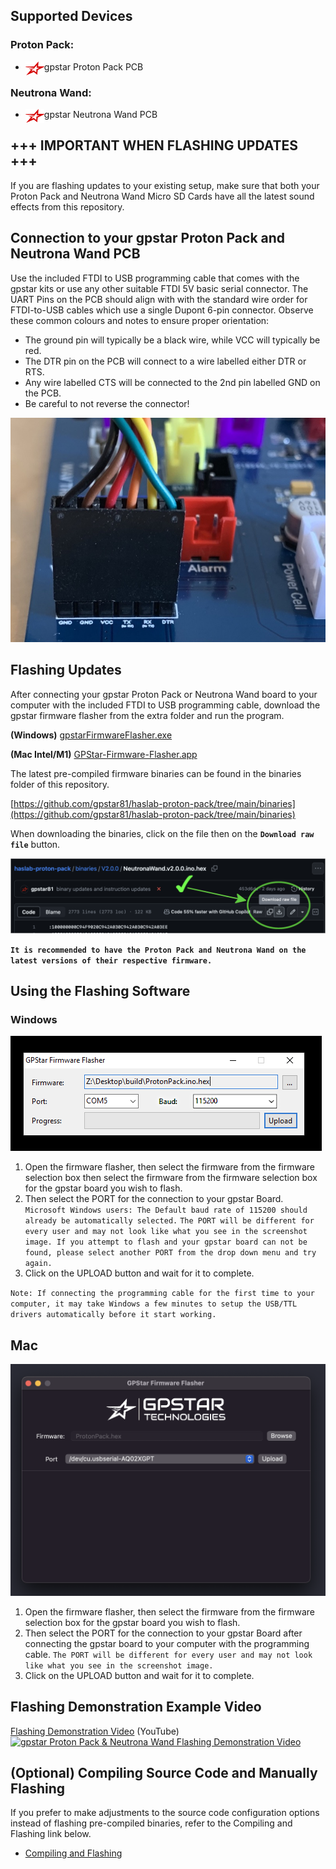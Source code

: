 
## Supported Devices

### Proton Pack:
 
- <img src='images/gpstar_logo.png' width=30 align="left" /> gpstar Proton Pack PCB

### Neutrona Wand:

- <img src='images/gpstar_logo.png' width=30 align="left" /> gpstar Neutrona Wand PCB


## +++ IMPORTANT WHEN FLASHING UPDATES +++
If you are flashing updates to your existing setup, make sure that both your Proton Pack and Neutrona Wand Micro SD Cards have all the latest sound effects from this repository.

## Connection to your gpstar Proton Pack and Neutrona Wand PCB
Use the included FTDI to USB programming cable that comes with the gpstar kits or use any other suitable FTDI 5V basic serial connector. The UART Pins on the PCB should align with with the standard wire order for FTDI-to-USB cables which use a single Dupont 6-pin connector. Observe these common colours and notes to ensure proper orientation:

- The ground pin will typically be a black wire, while VCC will typically be red.
- The DTR pin on the PCB will connect to a wire labelled either DTR or RTS.
- Any wire labelled CTS will be connected to the 2nd pin labelled GND on the PCB.
- Be careful to not reverse the connector!

![UART Connection](images/uart_pack.jpg)

## Flashing Updates
After connecting your gpstar Proton Pack or Neutrona Wand board to your computer with the included FTDI to USB programming cable, download the gpstar firmware flasher from the extra folder and run the program.

**(Windows)**
[gpstarFirmwareFlasher.exe](https://github.com/gpstar81/haslab-proton-pack/raw/main/extras/gpstarFirmwareFlasher.exe)

**(Mac Intel/M1)**
[GPStar-Firmware-Flasher.app](https://github.com/gpstar81/haslab-proton-pack/raw/main/extras/GPStar-Firmware-Flasher.app)

The latest pre-compiled firmware binaries can be found in the binaries folder of this repository.

[https://github.com/gpstar81/haslab-proton-pack/tree/main/binaries](https://github.com/gpstar81/haslab-proton-pack/tree/main/binaries)

When downloading the binaries, click on the file then on the **`Download raw file`** button.

![gpstar firmware flasher](images/flashDownload.png)

**`It is recommended to have the Proton Pack and Neutrona Wand on the latest versions of their respective firmware.`**

## Using the Flashing Software
### Windows ##
![gpstar firmware flasher Windows](images/flash-gpstar-1-firmware.png)

1. Open the firmware flasher, then select the firmware from the firmware selection box then select the firmware from the firmware selection box for the gpstar board you wish to flash.
2. Then select the PORT for the connection to your gpstar Board. `Microsoft Windows users: The Default baud rate of 115200 should already be automatically selected.` `The PORT will be different for every user and may not look like what you see in the screenshot image. If you attempt to flash and your gpstar board can not be found, please select another PORT from the drop down menu and try again.`
3. Click on the UPLOAD button and wait for it to complete.

`Note: If connecting the programming cable for the first time to your computer, it may take Windows a few minutes to setup the USB/TTL drivers automatically before it start working.`

## Mac ##
![gpstar firmware flasher Mac](images/flash-gpstar-firmware-mac.png)

1. Open the firmware flasher, then select the firmware from the firmware selection box for the gpstar board you wish to flash. 
2. Then select the PORT for the connection to your gpstar Board after connecting the gpstar board to your computer with the programming cable. `The PORT will be different for every user and may not look like what you see in the screenshot image.`
3. Click on the UPLOAD button and wait for it to complete.

## Flashing Demonstration Example Video ##
[Flashing Demonstration Video](https://www.youtube.com/watch?v=XBivitW0QFk) (YouTube)
[![gpstar Proton Pack & Neutrona Wand Flashing Demonstration Video](https://img.youtube.com/vi/XBivitW0QFk/maxresdefault.jpg)](https://www.youtube.com/watch?v=XBivitW0QFk)

## (Optional) Compiling Source Code and Manually Flashing
If you prefer to make adjustments to the source code configuration options instead of flashing pre-compiled binaries, refer to the Compiling and Flashing link below.

* [Compiling and Flashing](COMPILING_FLASHING.md)
